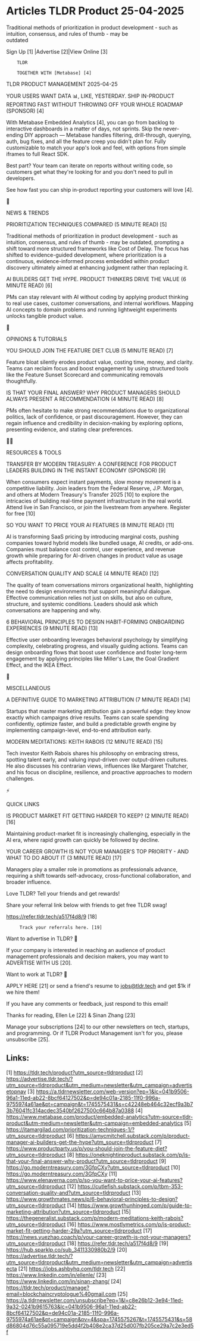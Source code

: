 # Articles TLDR Product 25-04-2025

Traditional methods of prioritization in product development - such as
intuition, consensus, and rules of thumb - may be
outdated ‌ ‌ ‌ ‌ ‌ ‌ ‌ ‌ ‌ ‌ ‌ ‌ ‌ ‌ ‌ ‌ ‌ ‌ ‌ ‌ ‌ ‌ ‌ ‌ ‌ ‌  ‌ ‌ ‌ ‌ ‌ ‌ ‌ ‌ ‌ ‌ ‌ ‌ ‌ ‌ ‌ ‌ ‌ ‌ ‌ ‌ ‌ ‌ ‌ ‌ ‌ ‌ 


 Sign Up [1] |Advertise [2]|View Online [3] 

		TLDR 

		TOGETHER WITH [Metabase] [4]

TLDR PRODUCT MANAGEMENT 2025-04-25

 YOUR USERS WANT DATA 📊, LIKE, YESTERDAY. SHIP IN-PRODUCT REPORTING
FAST WITHOUT THROWING OFF YOUR WHOLE ROADMAP (SPONSOR) [4] 

 With Metabase Embedded Analytics [4], you can go from backlog to
interactive dashboards in a matter of days, not sprints. Skip the
never-ending DIY approach — Metabase handles filtering,
drill-through, querying, auth, bug fixes, and all the feature creep
you didn't plan for. Fully customizable to match your app's look and
feel, with options from simple iframes to full React SDK.

Best part? Your team can iterate on reports without writing code, so
customers get what they're looking for and you don't need to pull in
developers.

See how fast you can ship in-product reporting your customers will
love [4].

📱 

NEWS & TRENDS

 PRIORITIZATION TECHNIQUES COMPARED (5 MINUTE READ) [5] 

 Traditional methods of prioritization in product development - such
as intuition, consensus, and rules of thumb - may be outdated,
prompting a shift toward more structured frameworks like Cost of
Delay. The focus has shifted to evidence-guided development, where
prioritization is a continuous, evidence-informed process embedded
within product discovery ultimately aimed at enhancing judgment rather
than replacing it. 

 AI BUILDERS GET THE HYPE. PRODUCT THINKERS DRIVE THE VALUE (6 MINUTE
READ) [6] 

 PMs can stay relevant with AI without coding by applying product
thinking to real use cases, customer conversations, and internal
workflows. Mapping AI concepts to domain problems and running
lightweight experiments unlocks tangible product value. 

🚀 

OPINIONS & TUTORIALS

 YOU SHOULD JOIN THE FEATURE DIET CLUB (5 MINUTE READ) [7] 

 Feature bloat silently erodes product value, costing time, money, and
clarity. Teams can reclaim focus and boost engagement by using
structured tools like the Feature Sunset Scorecard and communicating
removals thoughtfully. 

 IS THAT YOUR FINAL ANSWER? WHY PRODUCT MANAGERS SHOULD ALWAYS PRESENT
A RECOMMENDATION (4 MINUTE READ) [8] 

 PMs often hesitate to make strong recommendations due to
organizational politics, lack of confidence, or past discouragement.
However, they can regain influence and credibility in decision-making
by exploring options, presenting evidence, and stating clear
preferences. 

🧑‍💻 

RESOURCES & TOOLS

 TRANSFER BY MODERN TREASURY: A CONFERENCE FOR PRODUCT LEADERS
BUILDING IN THE INSTANT ECONOMY (SPONSOR) [9] 

 When consumers expect instant payments, slow money movement is a
competitive liability. Join leaders from the Federal Reserve, J.P.
Morgan, and others at Modern Treasury's Transfer 2025 [10] to explore
the intricacies of building real-time payment infrastructure in the
real world. Attend live in San Francisco, or join the livestream from
anywhere. Register for free [10] 

 SO YOU WANT TO PRICE YOUR AI FEATURES (8 MINUTE READ) [11] 

 AI is transforming SaaS pricing by introducing marginal costs,
pushing companies toward hybrid models like bundled usage, AI credits,
or add-ons. Companies must balance cost control, user experience, and
revenue growth while preparing for AI-driven changes in product value
as usage affects profitability. 

 CONVERSATION QUALITY AND SCALE (4 MINUTE READ) [12] 

 The quality of team conversations mirrors organizational health,
highlighting the need to design environments that support meaningful
dialogue. Effective communication relies not just on skills, but also
on culture, structure, and systemic conditions. Leaders should ask
which conversations are happening and why. 

 6 BEHAVIORAL PRINCIPLES TO DESIGN HABIT-FORMING ONBOARDING
EXPERIENCES (9 MINUTE READ) [13] 

 Effective user onboarding leverages behavioral psychology by
simplifying complexity, celebrating progress, and visually guiding
actions. Teams can design onboarding flows that boost user confidence
and foster long-term engagement by applying principles like Miller's
Law, the Goal Gradient Effect, and the IKEA Effect. 

🎁 

MISCELLANEOUS

 A DEFINITIVE GUIDE TO MARKETING ATTRIBUTION (7 MINUTE READ) [14] 

 Startups that master marketing attribution gain a powerful edge: they
know exactly which campaigns drive results. Teams can scale spending
confidently, optimize faster, and build a predictable growth engine by
implementing campaign-level, end-to-end attribution early. 

 MODERN MEDITATIONS: KEITH RABOIS (12 MINUTE READ) [15] 

 Tech investor Keith Rabois shares his philosophy on embracing stress,
spotting talent early, and valuing input-driven over output-driven
cultures. He also discusses his contrarian views, influences like
Margaret Thatcher, and his focus on discipline, resilience, and
proactive approaches to modern challenges. 

⚡ 

QUICK LINKS

 IS PRODUCT MARKET FIT GETTING HARDER TO KEEP? (2 MINUTE READ) [16] 

 Maintaining product-market fit is increasingly challenging,
especially in the AI era, where rapid growth can quickly be followed
by decline. 

 YOUR CAREER GROWTH IS NOT YOUR MANAGER'S TOP PRIORITY - AND WHAT TO
DO ABOUT IT (3 MINUTE READ) [17] 

 Managers play a smaller role in promotions as professionals advance,
requiring a shift towards self-advocacy, cross-functional
collaboration, and broader influence. 

Love TLDR? Tell your friends and get rewards!

 Share your referral link below with friends to get free TLDR swag! 

 https://refer.tldr.tech/a517f4d8/9 [18] 

		 Track your referrals here. [19] 

Want to advertise in TLDR? 📰

 If your company is interested in reaching an audience of product
management professionals and decision makers, you may want to
ADVERTISE WITH US [20]. 

Want to work at TLDR? 💼

 APPLY HERE [21] or send a friend's resume to jobs@tldr.tech and get
$1k if we hire them! 

 If you have any comments or feedback, just respond to this email! 

Thanks for reading, 
Ellen Le [22] & Sinan Zhang [23] 

 Manage your subscriptions [24] to our other newsletters on tech,
startups, and programming. Or if TLDR Product Management isn't for
you, please unsubscribe [25]. 

 

Links:
------
[1] https://tldr.tech/product?utm_source=tldrproduct
[2] https://advertise.tldr.tech/?utm_source=tldrproduct&utm_medium=newsletter&utm_campaign=advertisetopnav
[3] https://a.tldrnewsletter.com/web-version?ep=1&lc=041b9506-96a1-11ed-ab22-8bcf64127502&p=de94c01a-2185-11f0-996a-9755974a61ae&pt=campaign&t=1745575431&s=c42248eb464c32ecf9a3b73b76041fc314acdec3540bf2627500c664b87a0388
[4] https://www.metabase.com/product/embedded-analytics?utm-source=tldr-product&utm-medium=newsletter&utm-campaign=embedded-analytics
[5] https://itamargilad.com/prioritization-techniques-1/?utm_source=tldrproduct
[6] https://amycmitchell.substack.com/p/product-manager-ai-builders-get-the-hype?utm_source=tldrproduct
[7] https://www.productparty.us/p/you-should-join-the-feature-diet?utm_source=tldrproduct
[8] https://oneknightinproduct.substack.com/p/is-that-your-final-answer-why-product?utm_source=tldrproduct
[9] https://go.moderntreasury.com/3GfpCXy?utm_source=tldrproduct
[10] https://go.moderntreasury.com/3GfpCXy
[11] https://www.elenaverna.com/p/so-you-want-to-price-your-ai-features?utm_source=tldrproduct
[12] https://cutlefish.substack.com/p/tbm-353-conversation-quality-and?utm_source=tldrproduct
[13] https://www.growthmates.news/p/6-behavioral-principles-to-design?utm_source=tldrproduct
[14] https://www.growthunhinged.com/p/guide-to-marketing-attribution?utm_source=tldrproduct
[15] https://thegeneralist.substack.com/p/modern-meditations-keith-rabois?utm_source=tldrproduct
[16] https://www.mostlymetrics.com/p/is-product-market-fit-getting-harder-29a?utm_source=tldrproduct
[17] https://news.yuezhao.coach/p/your-career-growth-is-not-your-managers?utm_source=tldrproduct
[18] https://refer.tldr.tech/a517f4d8/9
[19] https://hub.sparklp.co/sub_3411330980b2/9
[20] https://advertise.tldr.tech/?utm_source=tldrproduct&utm_medium=newsletter&utm_campaign=advertisecta
[21] https://jobs.ashbyhq.com/tldr.tech
[22] https://www.linkedin.com/in/ellenle/
[23] https://www.linkedin.com/in/sinan-zhang/
[24] https://tldr.tech/product/manage?email=blockchaincryptologue%40gmail.com
[25] https://a.tldrnewsletter.com/unsubscribe?ep=1&l=c8e26b12-3e94-11ed-9a32-0241b9615763&lc=041b9506-96a1-11ed-ab22-8bcf64127502&p=de94c01a-2185-11f0-996a-9755974a61ae&pt=campaign&pv=4&spa=1745575267&t=1745575431&s=58d86804d76c55a095719e5dd4f2b408e2ca37d25d007fb205ce29a7c2e3ed5f